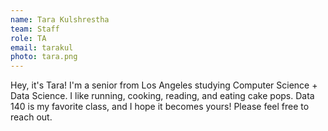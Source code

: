```yaml
---
name: Tara Kulshrestha
team: Staff
role: TA
email: tarakul
photo: tara.png
---
```


Hey, it's Tara!  I'm a senior from Los Angeles studying Computer Science + Data Science.  I like running, cooking, reading, and eating cake pops.  Data 140 is my favorite class, and I hope it becomes yours!  Please feel free to reach out.
